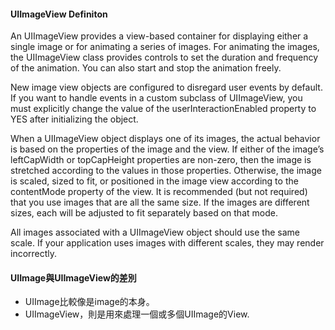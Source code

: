 #### UIImageView Definiton

An UIImageView provides a view-based container for displaying either a single image or for animating a series of images. For animating the images, the UIImageView class provides controls to set the duration and frequency of the animation. You can also start and stop the animation freely.

New image view objects are configured to disregard user events by default. If you want to handle events in a custom subclass of UIImageView, you must explicitly change the value of the userInteractionEnabled property to YES after initializing the object.

When a UIImageView object displays one of its images, the actual behavior is based on the properties of the image and the view. If either of the image’s leftCapWidth or topCapHeight properties are non-zero, then the image is stretched according to the values in those properties. Otherwise, the image is scaled, sized to fit, or positioned in the image view according to the contentMode property of the view. It is recommended (but not required) that you use images that are all the same size. If the images are different sizes, each will be adjusted to fit separately based on that mode.

All images associated with a UIImageView object should use the same scale. If your application uses images with different scales, they may render incorrectly.

#### UIImage與UIImageView的差別
- UIImage比較像是image的本身。
- UIImageView，則是用來處理一個或多個UIImage的View.
